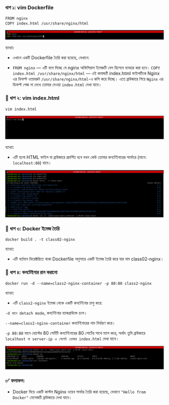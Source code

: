 ###  __ধাপ ১: vim Dockerfile__

 ```
FROM nginx
COPY index.html /usr/share/nginx/html
```
![Picture](images/Dockervimfile.png)

ব্যাখ্যা: </br>
 - এখানে একটি Dockerfile তৈরি করা হয়েছে, যেখানে:

  - `FROM nginx` — এটি বলে দিচ্ছে যে nginx অফিসিয়াল ইমেজটি বেস হিসেবে ব্যবহার করা হবে।
  `COPY index.html /usr/share/nginx/html` — এই কমান্ডটি index.html ফাইলটিকে Nginx এর ডিফল্ট
   ওয়েবরুট `/usr/share/nginx/html`-এ কপি করে দিচ্ছে। 
  এতে ব্রাউজারে গিয়ে `Nginx` এর ডিফল্ট পেজ না দেখে তোমার দেওয়া `index.html` দেখা যাবে।

### __🔹 ধাপ ২: vim index.html__

```
vim index.html
```
![Index.html](images/index.html.png)


ব্যাখ্যা: </br>
 - এটি হলো HTML ফাইল যা ব্রাউজারে প্রদর্শিত হবে যখন কেউ তোমার কনটেইনারের সার্ভারে (মানে: `localhost:80`) যাবে।

![Picture](/images/pic1.png)

### __🔹 ধাপ ৩: Docker ইমেজ তৈরি__

```
docker build . -t class02-nginx
```
ব্যাখ্যা: </br>
 - এটি বর্তমান ডিরেক্টরিতে থাকা Dockerfile অনুসারে একটি ইমেজ তৈরি করে যার নাম class02-nginx।

### __🔹 ধাপ ৪: কনটেইনার রান করানো__

```
docker run -d --name=class2-nginx-container -p 80:80 class2-nginx
```

ব্যাখ্যা: </br>
   - এটি `class2-nginx` ইমেজ থেকে একটি কনটেইনার চালু করে:

   `-d মানে detach mode`, কনটেইনার ব্যাকগ্রাউন্ডে চলে।

   `--name=class2-nginx-container` কনটেইনারের নাম নির্ধারণ করে।

   `-p 80:80` মানে হোস্টের 80 পোর্টটি কনটেইনারের 80 পোর্টের সাথে ম্যাপ করে, অর্থাৎ তুমি ব্রাউজারে `localhost বা server-ip এ গেলেই তোমার index.html` দেখা যাবে।

![Picture](images/output.png)

### ✅ ফলাফল:

  - Docker দিয়ে একটি কাস্টম Nginx ওয়েব সার্ভার তৈরি করা হয়েছে, যেখানে `"Hello from Docker"` মেসেজটি ব্রাউজারে দেখা যাবে।    



















